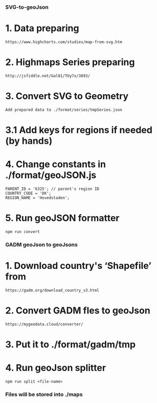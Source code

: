 ### SVG-to-geoJson
# 1. Data preparing
    https://www.highcharts.com/studies/map-from-svg.htm

# 2. Highmaps Series preparing
    http://jsfiddle.net/Gal81/TUy7x/3893/

# 3. Convert SVG to Geometry
    Add prepared data to ./format/series/tmpSeries.json

# 3.1 Add keys for regions if needed (by hands)

# 4. Change constants in ./format/geoJSON.js
    PARENT_ID = '6325'; // parent's region ID
    COUNTRY_CODE = 'DK';
    REGION_NAME = 'Hovedstaden';

# 5. Run geoJSON formatter
    npm run convert



### GADM geoJson to geoJsons
# 1. Download country's ‘Shapefile’ from
    https://gadm.org/download_country_v3.html

# 2. Convert GADM fles to geoJson
    https://mygeodata.cloud/converter/

# 3. Put it to ./format/gadm/tmp

# 4. Run geoJson splitter
    npm run split <file-name>



### Files will be stored into ./maps
